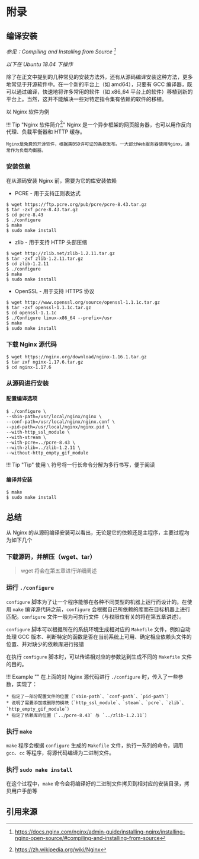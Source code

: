 # 附录

## 编译安装

*参见：Compiling and Installing from Source [^1]*

*以下在 Ubuntu 18.04 下操作*

除了在正文中提到的几种常见的安装方法外，还有从源码编译安装这种方法，更多地常见于开源软件中。在一个新的平台上（如 amd64），只要有 GCC 编译器，既可以通过编译，快速地将许多常用的软件（如 x86_64 平台上的软件）移植到新的平台上。当然，这并不能解决一些对特定指令集有依赖的软件的移植。

以 Nginx 软件为例

!!! Tip "Nginx 软件简介[^2]"
    Nginx 是一个异步框架的网页服务器，也可以用作反向代理、负载平衡器和 HTTP 缓存。

    Nginx是免费的开源软件，根据类BSD许可证的条款发布。一大部分Web服务器使用Nginx，通常作为负载均衡器。

### 安装依赖

在从源码安装 Nginx 前，需要为它的库安装依赖

* PCRE - 用于支持正则表达式

```
$ wget https://ftp.pcre.org/pub/pcre/pcre-8.43.tar.gz
$ tar -zxf pcre-8.43.tar.gz
$ cd pcre-8.43
$ ./configure
$ make
$ sudo make install
```

* zlib - 用于支持 HTTP 头部压缩
  
```
$ wget http://zlib.net/zlib-1.2.11.tar.gz
$ tar -zxf zlib-1.2.11.tar.gz
$ cd zlib-1.2.11
$ ./configure
$ make
$ sudo make install
```

* OpenSSL - 用于支持 HTTPS 协议

```
$ wget http://www.openssl.org/source/openssl-1.1.1c.tar.gz
$ tar -zxf openssl-1.1.1c.tar.gz
$ cd openssl-1.1.1c
$ ./Configure linux-x86_64 --prefix=/usr
$ make
$ sudo make install
```

### 下载 Nginx 源代码
```
$ wget https://nginx.org/download/nginx-1.16.1.tar.gz
$ tar zxf nginx-1.17.6.tar.gz
$ cd nginx-1.17.6
```

### 从源码进行安装

#### 配置编译选项

```
$ ./configure \
--sbin-path=/usr/local/nginx/nginx \
--conf-path=/usr/local/nginx/nginx.conf \
--pid-path=/usr/local/nginx/nginx.pid \
--with-http_ssl_module \
--with-stream \
--with-pcre=../pcre-8.43 \
--with-zlib=../zlib-1.2.11 \
--without-http_empty_gif_module
```

!!! Tip "Tip"
    使用 `\` 符号将一行长命令分解为多行书写，便于阅读

#### 编译并安装
```
$ make
$ sudo make install
```

## 总结

从 Nginx 的从源码编译安装可以看出，无论是它的依赖还是主程序，主要过程均为如下几个

### 下载源码，并解压（wget、tar）
   > wget 将会在第五章进行详细阐述

### 运行 `./configure`

`configure` 脚本为了让一个程序能够在各种不同类型的机器上运行而设计的。在使用 `make` 编译源代码之前，`configure` 会根据自己所依赖的库而在目标机器上进行匹配。`configure` 文件一般为可执行文件（与权限位有关的将在第五章讲述）。

`configure` 脚本可以根据所在的系统环境生成相对应的 `Makefile` 文件，例如自动处理 GCC 版本、判断特定的函数是否在当前系统上可用、确定相应依赖头文件的位置、并对缺少的依赖库进行报错

在执行 `configure` 脚本时，可以传递相对应的参数达到生成不同的 `Makefile` 文件的目的。

!!! Example ""
    在上面的对 Nginx 源代码进行 `./configure` 时，传入了一些参数，实现了：
    
    * 指定了一部分配置文件的位置（`sbin-path`、`conf-path`、`pid-path`）
    * 说明了需要添加或删除的模块（`http_ssl_module`、`steam`、`pcre`、`zlib`、`http_empty_gif_module`）
    * 指定了依赖库的位置（`../pcre-8.43` 与 `../zlib-1.2.11`）

### 执行 `make`

`make` 程序会根据 `configure` 生成的 `Makefile` 文件，执行一系列的命令，调用 `gcc`、`cc` 等程序，将源代码编译为二进制文件。

### 执行 `sudo make install`

在这个过程中，`make` 命令会将编译好的二进制文件拷贝到相对应的安装目录，拷贝用户手册等

## 引用来源

[^1]: https://docs.nginx.com/nginx/admin-guide/installing-nginx/installing-nginx-open-source/#compiling-and-installing-from-source

[^2]: https://zh.wikipedia.org/wiki/Nginx